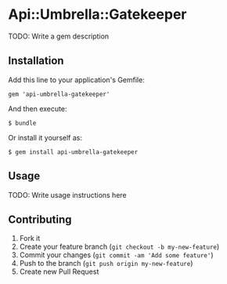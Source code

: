 # Api::Umbrella::Gatekeeper

TODO: Write a gem description

## Installation

Add this line to your application's Gemfile:

    gem 'api-umbrella-gatekeeper'

And then execute:

    $ bundle

Or install it yourself as:

    $ gem install api-umbrella-gatekeeper

## Usage

TODO: Write usage instructions here

## Contributing

1. Fork it
2. Create your feature branch (`git checkout -b my-new-feature`)
3. Commit your changes (`git commit -am 'Add some feature'`)
4. Push to the branch (`git push origin my-new-feature`)
5. Create new Pull Request
